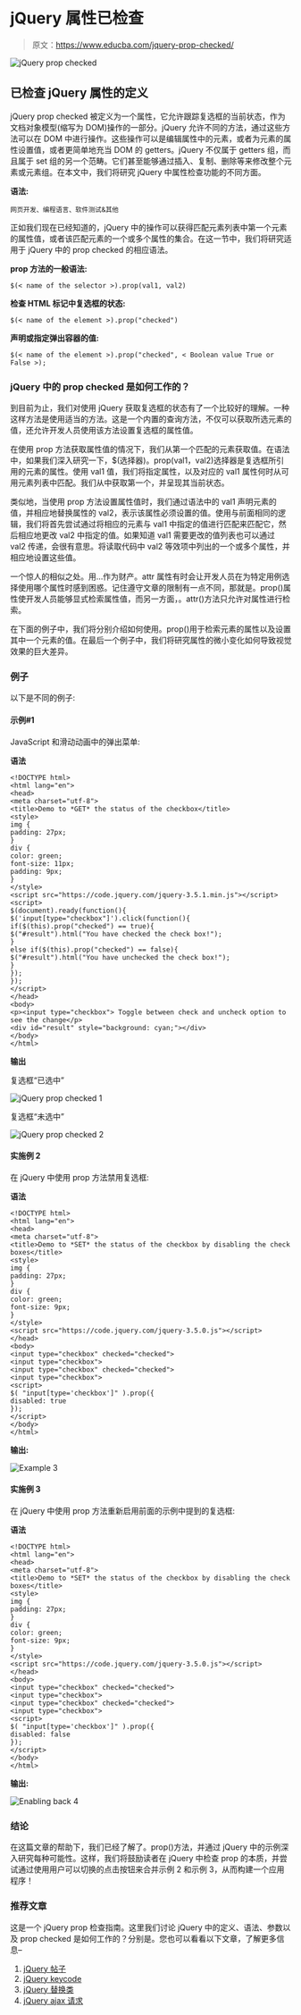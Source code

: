 # jQuery 属性已检查

> 原文：<https://www.educba.com/jquery-prop-checked/>

![jQuery prop checked](img/2f663b1767825ed6547feba7aabf3f35.png)



## 已检查 jQuery 属性的定义

jQuery prop checked 被定义为一个属性，它允许跟踪复选框的当前状态，作为文档对象模型(缩写为 DOM)操作的一部分。jQuery 允许不同的方法，通过这些方法可以在 DOM 中进行操作。这些操作可以是编辑属性中的元素，或者为元素的属性设置值，或者更简单地充当 DOM 的 getters。jQuery 不仅属于 getters 组，而且属于 set 组的另一个范畴。它们甚至能够通过插入、复制、删除等来修改整个元素或元素组。在本文中，我们将研究 jQuery 中属性检查功能的不同方面。

**语法:**

<small>网页开发、编程语言、软件测试&其他</small>

正如我们现在已经知道的，jQuery 中的操作可以获得匹配元素列表中第一个元素的属性值，或者该匹配元素的一个或多个属性的集合。在这一节中，我们将研究适用于 jQuery 中的 prop checked 的相应语法。

**prop 方法的一般语法:**

```
$(< name of the selector >).prop(val1, val2)
```

**检查 HTML 标记中复选框的状态:**

```
$(< name of the element >).prop("checked")
```

**声明或指定弹出容器的值:**

```
$(< name of the element >).prop("checked", < Boolean value True or False >);
```

### jQuery 中的 prop checked 是如何工作的？

到目前为止，我们对使用 jQuery 获取复选框的状态有了一个比较好的理解。一种这样方法是使用适当的方法。这是一个内置的查询方法，不仅可以获取所选元素的值，还允许开发人员使用该方法设置复选框的属性值。

在使用 prop 方法获取属性值的情况下，我们从第一个匹配的元素获取值。在语法中，如果我们深入研究一下，$(选择器)。prop(val1，val2)选择器是复选框所引用的元素的属性。使用 val1 值，我们将指定属性，以及对应的 val1 属性何时从可用元素列表中匹配。我们从中获取第一个，并呈现其当前状态。

类似地，当使用 prop 方法设置属性值时，我们通过语法中的 val1 声明元素的值，并相应地替换属性的 val2，表示该属性必须设置的值。使用与前面相同的逻辑，我们将首先尝试通过将相应的元素与 val1 中指定的值进行匹配来匹配它，然后相应地更改 val2 中指定的值。如果知道 val1 需要更改的值列表也可以通过 val2 传递，会很有意思。将读取代码中 val2 等效项中列出的一个或多个属性，并相应地设置这些值。

一个惊人的相似之处。用…作为财产。attr 属性有时会让开发人员在为特定用例选择使用哪个属性时感到困惑。记住遵守文章的限制有一点不同，那就是。prop()属性使开发人员能够显式检索属性值，而另一方面，。attr()方法只允许对属性进行检索。

在下面的例子中，我们将分别介绍如何使用。prop()用于检索元素的属性以及设置其中一个元素的值。在最后一个例子中，我们将研究属性的微小变化如何导致视觉效果的巨大差异。

### 例子

以下是不同的例子:

#### 示例#1

JavaScript 和滑动动画中的弹出菜单:

**语法**

```
<!DOCTYPE html>
<html lang="en">
<head>
<meta charset="utf-8">
<title>Demo to *GET* the status of the checkbox</title>
<style>
img {
padding: 27px;
}
div {
color: green;
font-size: 11px;
padding: 9px;
}
</style>
<script src="https://code.jquery.com/jquery-3.5.1.min.js"></script>
<script>
$(document).ready(function(){
$('input[type="checkbox"]').click(function(){
if($(this).prop("checked") == true){
$("#result").html("You have checked the check box!");
}
else if($(this).prop("checked") == false){
$("#result").html("You have unchecked the check box!");
}
});
});
</script>
</head>
<body>
<p><input type="checkbox"> Toggle between check and uncheck option to see the change</p>
<div id="result" style="background: cyan;"></div>
</body>
</html>
```

**输出**

复选框“已选中”

![jQuery prop checked 1](img/e093978e77157f652dc9ca8cac9f1cfb.png)



复选框“未选中”

![jQuery prop checked 2](img/6014645c8eb9e45a375047d58d2c413f.png)



#### 实施例 2

在 jQuery 中使用 prop 方法禁用复选框:

**语法**

```
<!DOCTYPE html>
<html lang="en">
<head>
<meta charset="utf-8">
<title>Demo to *SET* the status of the checkbox by disabling the check boxes</title>
<style>
img {
padding: 27px;
}
div {
color: green;
font-size: 9px;
}
</style>
<script src="https://code.jquery.com/jquery-3.5.0.js"></script>
</head>
<body>
<input type="checkbox" checked="checked">
<input type="checkbox">
<input type="checkbox" checked="checked">
<input type="checkbox">
<script>
$( "input[type='checkbox']" ).prop({
disabled: true
});
</script>
</body>
</html>
```

**输出:**

![Example 3](img/e541a18ff7c22ecc757b6a429439da0c.png)



#### 实施例 3

在 jQuery 中使用 prop 方法重新启用前面的示例中提到的复选框:

**语法**

```
<!DOCTYPE html>
<html lang="en">
<head>
<meta charset="utf-8">
<title>Demo to *SET* the status of the checkbox by disabling the check boxes</title>
<style>
img {
padding: 27px;
}
div {
color: green;
font-size: 9px;
}
</style>
<script src="https://code.jquery.com/jquery-3.5.0.js"></script>
</head>
<body>
<input type="checkbox" checked="checked">
<input type="checkbox">
<input type="checkbox" checked="checked">
<input type="checkbox">
<script>
$( "input[type='checkbox']" ).prop({
disabled: false
});
</script>
</body>
</html>
```

**输出:**

![Enabling back 4](img/8793553722e58a65249345815f3d59cb.png)



### 结论

在这篇文章的帮助下，我们已经了解了。prop()方法，并通过 jQuery 中的示例深入研究每种可能性。这样，我们将鼓励读者在 jQuery 中检查 prop 的本质，并尝试通过使用用户可以切换的点击按钮来合并示例 2 和示例 3，从而构建一个应用程序！

### 推荐文章

这是一个 jQuery prop 检查指南。这里我们讨论 jQuery 中的定义、语法、参数以及 prop checked 是如何工作的？分别是。您也可以看看以下文章，了解更多信息–

1.  [jQuery 帖子](https://www.educba.com/jquery-post/)
2.  [jQuery keycode](https://www.educba.com/jquery-keycode/)
3.  [jQuery 替换类](https://www.educba.com/jquery-replace-class/)
4.  [jQuery ajax 请求](https://www.educba.com/jquery-ajax-request/)





